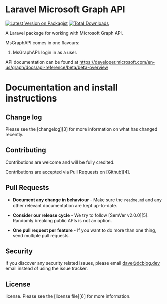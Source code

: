 # Laravel Microsoft Graph API

[![Latest Version on Packagist](https://img.shields.io/packagist/v/dcblogdev/laravel-microsoft-graph.svg?style=flat-square)](https://packagist.org/packages/dcblogdev/laravel-microsoft-graph)
[![Total Downloads](https://img.shields.io/packagist/dt/dcblogdev/laravel-microsoft-graph.svg?style=flat-square)](https://packagist.org/packages/dcblogdev/laravel-microsoft-graph)

A Laravel package for working with Microsoft Graph API.

MsGraphAPI comes in one flavours:

1) MsGraphAPI: login in as a user.

API documentation can be found at https://developer.microsoft.com/en-us/graph/docs/api-reference/beta/beta-overview

# Documentation and install instructions 

## Change log

Please see the [changelog][3] for more information on what has changed recently.

## Contributing

Contributions are welcome and will be fully credited.

Contributions are accepted via Pull Requests on [Github][4].

## Pull Requests

- **Document any change in behaviour** - Make sure the `readme.md` and any other relevant documentation are kept up-to-date.

- **Consider our release cycle** - We try to follow [SemVer v2.0.0][5]. Randomly breaking public APIs is not an option.

- **One pull request per feature** - If you want to do more than one thing, send multiple pull requests.

## Security

If you discover any security related issues, please email dave@dcblog.dev email instead of using the issue tracker.

## License

license. Please see the [license file][6] for more information.